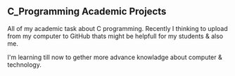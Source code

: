 ## C_Programming Academic Projects
All of my academic task about C programming.
Recently I thinking to upload from my computer to GitHub thats might be helpfull for my students & also me.

I'm learning till now to gether more advance knowladge about computer & technology.
